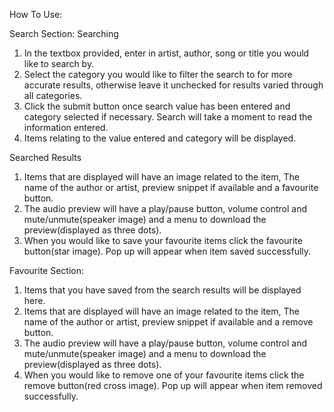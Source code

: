 How To Use:

Search Section:
Searching
1. In the textbox provided, enter in artist, author, song or title you would like to search by.
2. Select the category you would like to filter the search to for more accurate results, otherwise leave it unchecked for results varied through all categories.
3. Click the submit button once search value has been entered and category selected if necessary. Search will take a moment to read the information entered.
4. Items relating to the value entered and category will be displayed.

Searched Results
1. Items that are displayed will have an image related to the item, The name of the author or artist, preview snippet if available and a favourite button.
2. The audio preview will have a play/pause button, volume control and mute/unmute(speaker image) and a menu to download the preview(displayed as three dots).
3. When you would like to save your favourite items click the favourite button(star image). Pop up will appear when item saved successfully.


Favourite Section:
1. Items that you have saved from the search results will be displayed here.
2. Items that are displayed will have an image related to the item, The name of the author or artist, preview snippet if available and a remove button.
3. The audio preview will have a play/pause button, volume control and mute/unmute(speaker image) and a menu to download the preview(displayed as three dots).
4. When you would like to remove one of your favourite items click the remove button(red cross image). Pop up will appear when item removed successfully.